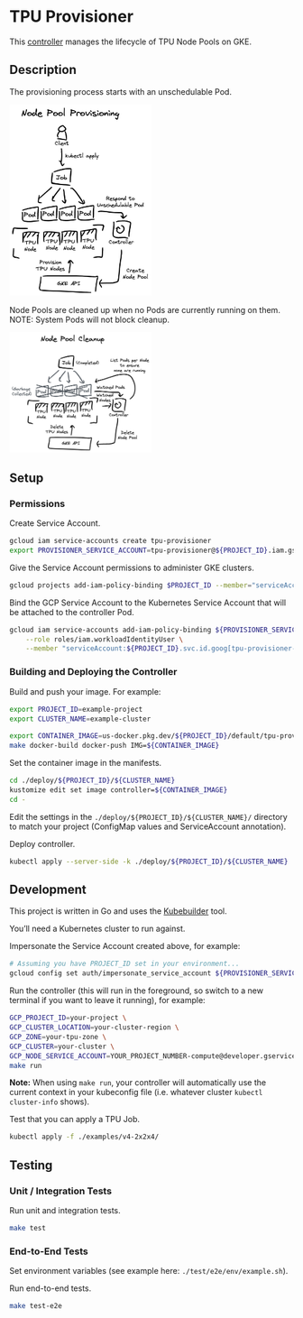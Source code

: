 # TPU Provisioner

This [controller](https://kubernetes.io/docs/concepts/architecture/controller/) manages the lifecycle of TPU Node Pools on GKE.

## Description

The provisioning process starts with an unschedulable Pod.

<img src="./docs/provisioning.excalidraw.png" width="50%"></img>

Node Pools are cleaned up when no Pods are currently running on them. NOTE: System Pods will not block cleanup.

<img src="./docs/cleanup.excalidraw.png" width="50%"></img>

## Setup

### Permissions

Create Service Account.

```sh
gcloud iam service-accounts create tpu-provisioner
export PROVISIONER_SERVICE_ACCOUNT=tpu-provisioner@${PROJECT_ID}.iam.gserviceaccount.com
```

Give the Service Account permissions to administer GKE clusters.

```bash
gcloud projects add-iam-policy-binding $PROJECT_ID --member="serviceAccount:${PROVISIONER_SERVICE_ACCOUNT}" --role='roles/container.clusterAdmin'
```

Bind the GCP Service Account to the Kubernetes Service Account that will be attached to the controller Pod.

```sh
gcloud iam service-accounts add-iam-policy-binding ${PROVISIONER_SERVICE_ACCOUNT} \
    --role roles/iam.workloadIdentityUser \
    --member "serviceAccount:${PROJECT_ID}.svc.id.goog[tpu-provisioner-system/tpu-provisioner-controller-manager]"
```

### Building and Deploying the Controller

Build and push your image. For example:

```bash
export PROJECT_ID=example-project
export CLUSTER_NAME=example-cluster
```

```bash
export CONTAINER_IMAGE=us-docker.pkg.dev/${PROJECT_ID}/default/tpu-provisioner:$(git rev-parse --short HEAD)
make docker-build docker-push IMG=${CONTAINER_IMAGE}
```

Set the container image in the manifests.

```bash
cd ./deploy/${PROJECT_ID}/${CLUSTER_NAME}
kustomize edit set image controller=${CONTAINER_IMAGE}
cd -
```

Edit the settings in the `./deploy/${PROJECT_ID}/${CLUSTER_NAME}/` directory to match your project (ConfigMap values and ServiceAccount annotation).

Deploy controller.

```sh
kubectl apply --server-side -k ./deploy/${PROJECT_ID}/${CLUSTER_NAME}
```

## Development

This project is written in Go and uses the [Kubebuilder](https://book.kubebuilder.io/) tool.

You’ll need a Kubernetes cluster to run against.

Impersonate the Service Account created above, for example:

```bash
# Assuming you have PROJECT_ID set in your environment...
gcloud config set auth/impersonate_service_account ${PROVISIONER_SERVICE_ACCOUNT}
```

Run the controller (this will run in the foreground, so switch to a new terminal if you want to leave it running), for example:

```bash
GCP_PROJECT_ID=your-project \
GCP_CLUSTER_LOCATION=your-cluster-region \
GCP_ZONE=your-tpu-zone \
GCP_CLUSTER=your-cluster \
GCP_NODE_SERVICE_ACCOUNT=YOUR_PROJECT_NUMBER-compute@developer.gserviceaccount.com \
make run
```

**Note:** When using `make run`, your controller will automatically use the current context in your kubeconfig file (i.e. whatever cluster `kubectl cluster-info` shows).

Test that you can apply a TPU Job.

```bash
kubectl apply -f ./examples/v4-2x2x4/
```

## Testing

### Unit / Integration Tests

Run unit and integration tests.

```bash
make test
```

### End-to-End Tests

Set environment variables (see example here: `./test/e2e/env/example.sh`).

Run end-to-end tests.

```bash
make test-e2e
```
